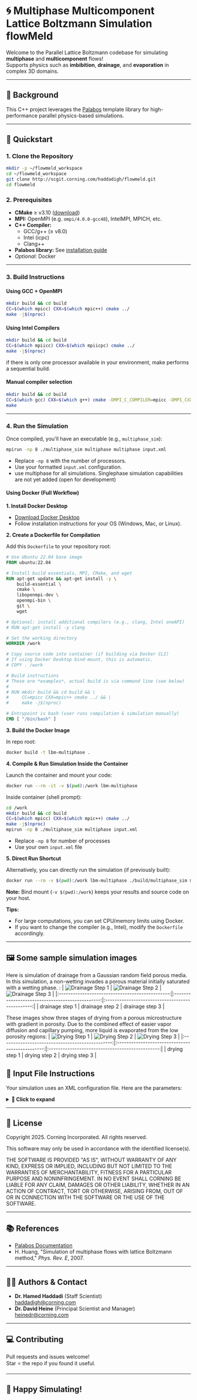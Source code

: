 # 🌀 Multiphase Multicomponent Lattice Boltzmann Simulation flowMeld

Welcome to the Parallel Lattice Boltzmann codebase for simulating **multiphase** and **multicomponent** flows!  
Supports physics such as **imbibition**, **drainage**, and **evaporation** in complex 3D domains.

---

## 📖 Background

This C++ project leverages the [Palabos](https://www.palabos.org/) template library for high-performance parallel physics-based simulations.

---

## 🚀 Quickstart

### 1. Clone the Repository

```bash
mkdir -p ~/flowmeld_workspace
cd ~/flowmeld_workspace
git clone http://scgit.corning.com/haddadigh/flowmeld.git
cd flowmeld
```

### 2. Prerequisites

- **CMake** ≥ v3.10 ([download](https://cmake.org/download/))
- **MPI:** OpenMPI (e.g. `ompi/4.0.0-gcc48`), IntelMPI, MPICH, etc.
- **C++ Compiler:**  
  - GCC/g++ (≥ v8.0)  
  - Intel (icpc)  
  - Clang++
- **Palabos library:** See [installation guide](https://www.palabos.org/installation/)
- *Optional:* Docker

---

### 3. Build Instructions

#### Using GCC + OpenMPI

```bash
mkdir build && cd build
CC=$(which mpicc) CXX=$(which mpic++) cmake ../
make -j$(nproc)
```

#### Using Intel Compilers

```bash
mkdir build && cd build
CC=$(which mpiicc) CXX=$(which mpiicpc) cmake ../
make -j$(nproc)
```
if there is only one processor available in your environment, make performs a sequential build.

#### Manual compiler selection

```bash
mkdir build && cd build
CC=$(which gcc) CXX=$(which g++) cmake -DMPI_C_COMPILER=mpicc -DMPI_CXX_COMPILER=mpic++ ../
make
```

---

### 4. Run the Simulation

Once compiled, you'll have an executable (e.g., `multiphase_sim`):

```bash
mpirun -np 8 ./multiphase_sim multiphase multiphase input.xml
```
- Replace `-np 8` with the number of processors.
- Use your formatted `input.xml` configuration.
- use multiphase for all simulations. Singlephase simulation capabilities are not yet added (open for development)

#### Using Docker (Full Workflow)

**1. Install Docker Desktop**

- [Download Docker Desktop](https://www.docker.com/products/docker-desktop/)
- Follow installation instructions for your OS (Windows, Mac, or Linux).

**2. Create a Dockerfile for Compilation**

Add this `Dockerfile` to your repository root:

```Dockerfile
# Use Ubuntu 22.04 base image
FROM ubuntu:22.04

# Install build essentials, MPI, CMake, and wget
RUN apt-get update && apt-get install -y \
    build-essential \
    cmake \
    libopenmpi-dev \
    openmpi-bin \
    git \
    wget

# Optional: install additional compilers (e.g., clang, Intel oneAPI)
# RUN apt-get install -y clang

# Set the working directory
WORKDIR /work

# Copy source code into container (if building via Docker CLI)
# If using Docker Desktop bind-mount, this is automatic.
# COPY . /work

# Build instructions
# These are *examples*, actual build is via command line (see below)
#
# RUN mkdir build && cd build && \
#     CC=mpicc CXX=mpic++ cmake ../ && \
#     make -j$(nproc)

# Entrypoint is bash (user runs compilation & simulation manually)
CMD [ "/bin/bash" ]
```

**3. Build the Docker Image**

In repo root:

```bash
docker build -t lbm-multiphase .
```

**4. Compile & Run Simulation Inside the Container**

Launch the container and mount your code:

```bash
docker run --rm -it -v $(pwd):/work lbm-multiphase
```

Inside container (shell prompt):

```bash
cd /work
mkdir build && cd build
CC=$(which mpicc) CXX=$(which mpic++) cmake ../
make -j$(nproc)
mpirun -np 8 ./multiphase_sim multiphase input.xml
```

- Replace `-np 8` for number of processes
- Use your own `input.xml` file

**5. Direct Run Shortcut**

Alternatively, you can directly run the simulation (if previously built):

```bash
docker run --rm -v $(pwd):/work lbm-multiphase ./build/multiphase_sim multiphase input.xml
```

**Note:** Bind mount (`-v $(pwd):/work`) keeps your results and source code on your host.

**Tips:**
- For large computations, you can set CPU/memory limits using Docker.
- If you want to change the compiler (e.g., Intel), modify the `Dockerfile` accordingly.

---

## 🖼️ Some sample simulation images


Here is simulation of drainage from a Gaussian random field porous media. In this simulation, a non-wetting invades a porous material initially saturated with a wetting phase. 
:
| ![Drainage Step 1](images/imbibition_step1.jpg) | ![Drainage Step 2](images/imbibition_step2.jpg) | ![Drainage Step 3](images/imbibition_step3.jpg) |
|:-----------------------------------------------:|:-----------------------------------------------:|:-----------------------------------------------:|
| drainage step 1                                 | drainage step 2                                | drainage step 3                                 |

These images show three stages of drying from a porous microstructure with gradient in porosity. Due to the combined effect of easier vapor diffusion and capillary pumping, more liquid is evaporated from the low porosity regions: 
| ![Drying Step 1](images/drying_step1.jpg) | ![Drying Step 2](images/drying_step2.jpg) | ![Drying Step 3](images/drying_step3.jpg) |
|:-----------------------------------------------:|:-----------------------------------------------:|:-----------------------------------------------:|
| drying step 1                                 | drying step 2                                | drying step 3                                 |



## 📝 Input File Instructions

Your simulation uses an XML configuration file. Here are the parameters:

<details>
<summary><strong>📂 Click to expand</strong></summary>

### XML Input Reference

#### `filenames`
- **microstructure:** Path to the microstructure data file (generate this file using the accompanying package or generate your own)
- **output_directory:** Directory (must exist) for simulation results

#### `domain`
- **resolution:** Number of lattice nodes in x, y, z (integer)
- **periodic_bc:** Periodic boundary conditions for each axis (`True` or `False`). If False then symmetry boundary condition is applied. Note than flow direction must always be False.  

#### `flow`
- **type:** Flow setup (`imbibition`, `drainage`, `drying`, or `drying-rate` and `drying-rate` simulates a rate-dependent system)
- **number_of_pressure_steps:** Steps of pressure increment
- **min_throat_radius:** Controls initial capillary pressure

#### `fluids`
- **gc:** Coupling parameter (for drying use `0`; this parameter is the internal cohesion force for each phase)
- **change_type:** How properties change (`range` or `step` for `drying-rate`)
- **g00, g11, g01:** Fluid-fluid interaction strengths (for a two fluid system; important for drying simulations)
- **gmin, gmax:** Range for rate-dependent changes:
- **f1_fluid_surface_adhesion:** Wetting coefficient (can change from -0.4 to 0.4, for wetting and non-wetting systems)
- **omega***:** Fluid relaxation times (set/change viscosity, chooise a number from 0.53 to 1)
- **density***:** Densities for each phase and region (2 is a safe number)
- **force***:** External force and direction

#### `simulations`
- **max_iterations:** Maximum allowed iterations
- **max_pressure_iterations:** Iterations per pressure step
- **output_frequency:** Output save period
- **converge_check_frequency:** Interval for convergence checking
- **converge_criterion:** Numerical threshold for convergence

</details>

---


## 📜 License

Copyright 2025. Corning Incorporated. All rights reserved.


This software may only be used in accordance with the identified license(s).

THE SOFTWARE IS PROVIDED "AS IS", WITHOUT WARRANTY OF ANY KIND, EXPRESS OR
IMPLIED, INCLUDING BUT NOT LIMITED TO THE WARRANTIES OF MERCHANTABILITY,
FITNESS FOR A PARTICULAR PURPOSE AND NONINFRINGEMENT. IN NO EVENT SHALL
CORNING BE LIABLE FOR ANY CLAIM, DAMAGES OR OTHER LIABILITY, WHETHER IN AN
ACTION OF CONTRACT, TORT OR OTHERWISE, ARISING FROM, OUT OF OR IN
CONNECTION WITH THE SOFTWARE OR THE USE OF THE SOFTWARE.


---

## 📚 References

- [Palabos Documentation](https://www.palabos.org/documentation/)
- H. Huang, "Simulation of multiphase flows with lattice Boltzmann method," *Phys. Rev. E*, 2007.

---

## 👨‍💼 Authors & Contact

- **Dr. Hamed Haddadi** (Staff Scientist)  
  haddadigh@corning.com  
- **Dr. David Heine** (Principal Scientist and Manager)  
  heinedr@corning.com  

---

## 💻 Contributing

Pull requests and issues welcome!  
Star ⭐ the repo if you found it useful.

---

## 🏁 Happy Simulating!


